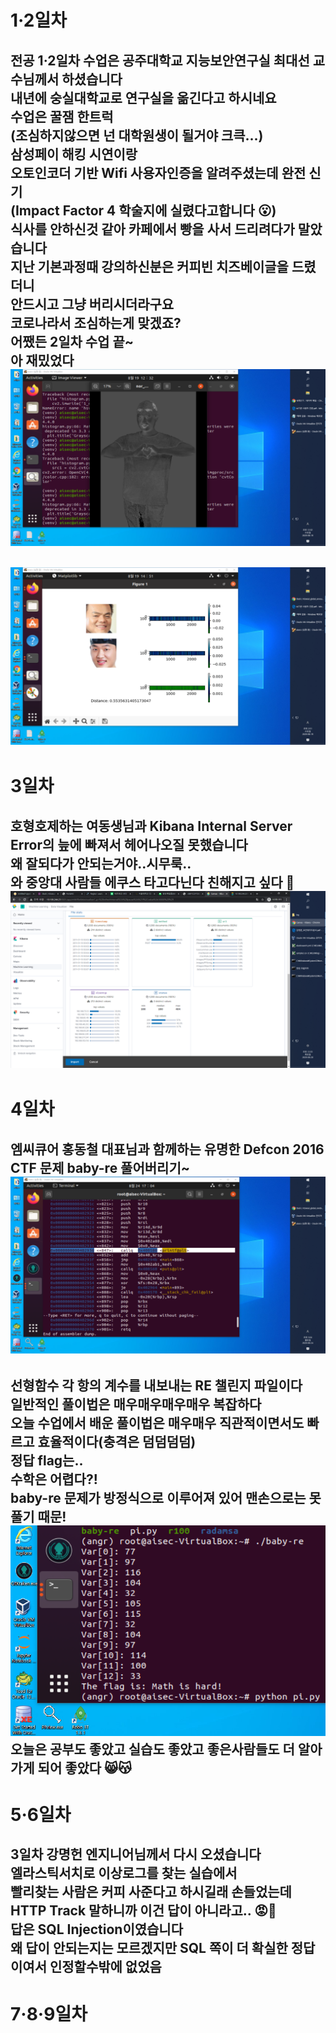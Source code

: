 # 1·2일차    
전공 1·2일차 수업은 공주대학교 지능보안연구실 최대선 교수님께서 하셨습니다  
내년에 숭실대학교로 연구실을 옮긴다고 하시네요   
수업은 꿀잼 한트럭   
(조심하지않으면 넌 대학원생이 될거야 크큭...)  
삼성페이 해킹 시연이랑  
오토인코더 기반 Wifi 사용자인증을 알려주셨는데 완전 신기  
(Impact Factor 4 학술지에 실렸다고합니다 😮)  
식사를 안하신것 같아 카페에서 빵을 사서 드리려다가 말았습니다   
지난 기본과정때 강의하신분은 커피빈 치즈베이글을 드렸더니  
안드시고 그냥 버리시더라구요   
코로나라서 조심하는게 맞겠죠?   
어쨌든 2일차 수업 끝~  
아 재밌었다  
![title](../srcs/MTCNN_1.png)  
-----
![title](../srcs/MTCNN_2.png)  
-----
# 3일차   
호형호제하는 여동생님과 Kibana Internal Server Error의 늪에 빠져서 헤어나오질 못했습니다  
왜 잘되다가 안되는거야..시무룩..    
와 중앙대 사람들 에쿠스 타고다닌다 친해지고 싶다 🐸  
![title](../srcs/kibana.png)  
-----
# 4일차   
엠씨큐어 홍동철 대표님과 함께하는 
유명한 Defcon 2016 CTF 문제 baby-re 풀어버리기~  
![title](../srcs/baby_re1.PNG)  
-----
선형함수 각 항의 계수를 내보내는 RE 챌린지 파일이다  
일반적인 풀이법은 매우매우매우매우 복잡하다  
오늘 수업에서 배운 풀이법은 매우매우 직관적이면서도 빠르고 효율적이다(충격은 덤덤덤덤)   
정답 flag는..  
수학은 어렵다?!  
baby-re 문제가 방정식으로 이루어져 있어 맨손으로는 못풀기 때문!  
![title](../srcs/baby_re2.PNG)  
오늘은 공부도 좋았고 실습도 좋았고 좋은사람들도 더 알아가게 되어 좋았다 😸😽  
-----
# 5·6일차   
3일차 강명헌 엔지니어님께서 다시 오셨습니다   
엘라스틱서치로 이상로그를 찾는 실습에서   
빨리찾는 사람은 커피 사준다고 하시길래 손들었는데   
HTTP Track 말하니까 이건 답이 아니라고.. 😡👿   
답은 SQL Injection이였습니다  
왜 답이 안되는지는 모르겠지만 SQL 쪽이 더 확실한 정답이여서 인정할수밖에 없었음  
-----
# 7·8·9일차  
